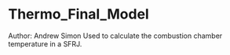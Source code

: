 # Thermo_Final_Model
Author: Andrew Simon
Used to calculate the combustion chamber temperature in a SFRJ.

